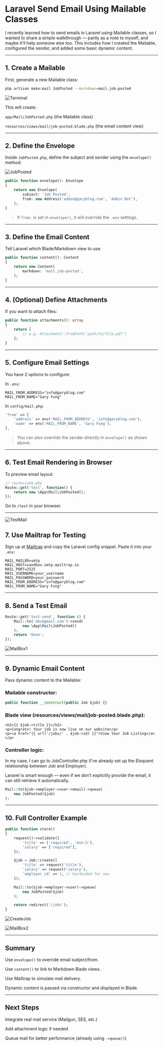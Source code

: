 # Laravel Send Email Using Mailable Classes

I recently learned how to send emails in Laravel using Mailable classes, so I wanted to share a simple walkthrough — partly as a note to myself, and maybe it’ll help someone else too. This includes how I created the Mailable, configured the sender, and added some basic dynamic content.

---

## 1. Create a Mailable

First, generate a new Mailable class:

```bash
php artisan make:mail JobPosted --markdown=mail.job-posted
```

![Terminal](/images/laravel-send-mail/1.png)

This will create:

`app/Mail/JobPosted.php` (the Mailable class)

`resources/views/mail/job-posted.blade.php` (the email content view)

---

## 2. Define the Envelope

Inside `JobPosted.php`, define the subject and sender using the `envelope()` method:

![JobPosted](/images/laravel-send-mail/2.png)


```php
public function envelope(): Envelope
{
    return new Envelope(
        subject: 'Job Posted',
        from: new Address('admin@garyblog.com', 'Admin Bot'),
    );
}
```

> If `from:` is set in `envelope()`, it will override the `.env` settings.

---

## 3. Define the Email Content

Tell Laravel which Blade/Markdown view to use:

```php
public function content(): Content
{
    return new Content(
        markdown: 'mail.job-posted',
    );
}
```

---

## 4. (Optional) Define Attachments

If you want to attach files:

```php
public function attachments(): array
{
    return [
        // e.g. Attachment::fromPath('path/to/file.pdf')
    ];
}
```

---

## 5. Configure Email Settings

You have 2 options to configure:

In `.env`:

```env
MAIL_FROM_ADDRESS="info@garyblog.com"
MAIL_FROM_NAME="Gary Fung"
```

In `config/mail.php`:

```php
'from' => [
    'address' => env('MAIL_FROM_ADDRESS', 'info@garyblog.com'),
    'name' => env('MAIL_FROM_NAME', 'Gary Fung'),
],
```

> You can also override the sender directly in `envelope()` as shown above.

---

## 6. Test Email Rendering in Browser

To preview email layout:

```php
// routes/web.php
Route::get('test', function() {
    return new \App\Mail\JobPosted();
});
```

Go to `/test` in your browser.

---


![TestMail](/images/laravel-send-mail/3.png)

## 7. Use Mailtrap for Testing

Sign up at [Mailtrap](https://mailtrap.io/) and copy the Laravel config snippet. Paste it into your `.env`:

```env
MAIL_MAILER=smtp
MAIL_HOST=sandbox.smtp.mailtrap.io
MAIL_PORT=2525
MAIL_USERNAME=your_username
MAIL_PASSWORD=your_password
MAIL_FROM_ADDRESS="info@garyblog.com"
MAIL_FROM_NAME="Gary Fung"
```

---

## 8. Send a Test Email

```php
Route::get('test-send', function () {
    Mail::to('abc@gmail.com')->send(
        new \App\Mail\JobPosted()
    );
    return 'Done';
});
```

![MailBox1](/images/laravel-send-mail/4.png)

---

## 9. Dynamic Email Content

Pass dynamic content to the Mailable:

### Mailable constructor:
```php
public function __construct(public Job $job) {}
```

### Blade view (resources/views/mail/job-posted.blade.php):
```blade
<h2>{{ $job->title }}</h2>
<p>Congrats! Your job is now live on our website</p>
<p><a href="{{ url('/jobs/' . $job->id) }}">View Your Job Listing</a></p>
```

### Controller logic:

In my case, I can go to JobController.php (I’ve already set up the Eloquent relationship between Job and Employer).

Laravel is smart enough — even if we don’t explicitly provide the email, it can still retrieve it automatically.

```php
Mail::to($job->employer->user->email)->queue(
    new JobPosted($job)
);
```

---

## 10. Full Controller Example

```php
public function store()
{
    request()->validate([
        'title' => ['required', 'min:3'],
        'salary' => ['required'],
    ]);

    $job = Job::create([
        'title' => request('title'),
        'salary' => request('salary'),
        'employer_id' => 1, // hardcoded for now
    ]);

    Mail::to($job->employer->user)->queue(
        new JobPosted($job)
    );

    return redirect('/jobs');
}
```

![CreateJob](/images/laravel-send-mail/5.png)

![MailBox2](/images/laravel-send-mail/6.png)

---

## Summary

Use `envelope()` to override email subject/from.

Use `content()` to link to Markdown Blade views.

Use Mailtrap to simulate mail delivery.

Dynamic content is passed via constructor and displayed in Blade.

---

## Next Steps

Integrate real mail service (Mailgun, SES, etc.)

Add attachment logic if needed

Queue mail for better performance (already using `->queue()`)


